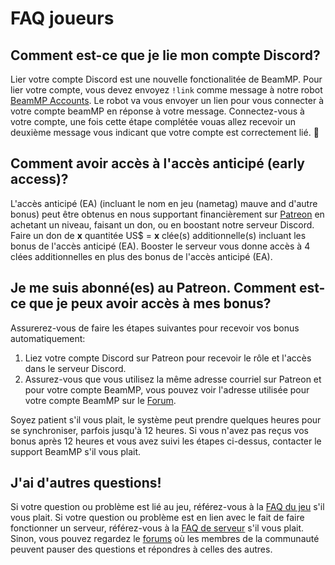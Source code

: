 # FAQ joueurs

## Comment est-ce que je lie mon compte Discord?
Lier votre compte Discord est une nouvelle fonctionalitée de BeamMP. Pour lier votre compte, vous devez envoyez `!link` comme message à notre robot [BeamMP Accounts](https://discordapp.com/channels/@me/1201234743568634026/).
Le robot va vous envoyer un lien pour vous connecter à votre compte beamMP en réponse à votre message. Connectez-vous à votre compte, une fois cette étape complétée vouas allez recevoir un deuxième message vous indicant que votre compte est correctement lié. 🎉

## Comment avoir accès à l'accès anticipé (early access)?

L'accès anticipé (EA) (incluant le nom en jeu (nametag) mauve and d'autre bonus) peut être obtenus en nous supportant financièrement sur [Patreon](https://patreon.com/BeamMP) en achetant un niveau, faisant un don, ou en boostant notre serveur Discord.
Faire un don de **x** quantitée US$ = **x** clée(s) additionnelle(s) incluant les bonus de l'accès anticipé (EA).
Booster le serveur vous donne accès à 4 clées additionnelles en plus des bonus de l'accès anticipé (EA).

## Je me suis abonné(es) au Patreon. Comment est-ce que je peux avoir accès à mes bonus?

Assurerez-vous de faire les étapes suivantes pour recevoir vos bonus automatiquement:

1. Liez votre compte Discord sur Patreon pour recevoir le rôle et l'accès dans le serveur Discord.
2. Assurez-vous que vous utilisez la même adresse courriel sur Patreon et pour votre compte BeamMP, vous pouvez voir l'adresse utilisée pour votre compte BeamMP sur le [Forum](https://forum.beammp.com/).

Soyez patient s'il vous plait, le système peut prendre quelques heures pour se synchroniser, parfois jusqu'à 12 heures. Si vous n'avez pas reçus vos bonus après 12 heures et vous avez suivi les étapes ci-dessus, contacter le support BeamMP s'il vous plait.

## J'ai d'autres questions!

Si votre question ou problème est lié au jeu, référez-vous à la  [FAQ du jeu](game-faq.md) s'il vous plait. 
Si votre question ou problème est en lien avec le fait de faire fonctionner un serveur, référez-vous à la [FAQ de serveur](server-faq.md) s'il vous plait.
Sinon, vous pouvez regardez le [forums](https://forum.beammp.com/c/faq/35) où les membres de la communauté peuvent pauser des questions et répondres à celles des autres.
